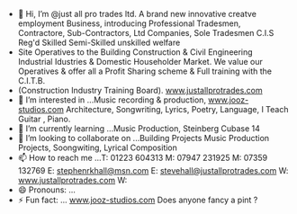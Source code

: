 - 👋 Hi, I’m @just all pro trades ltd.  A brand new innovative creatve employment Business, introducing Professional Tradesmen, Contractore, Sub-Contractors, Ltd Companies, Sole Tradesmen C.I.S Reg'd Skilled Semi-Skilled unskilled welfare
- Site Operatives to the Building Construction & Civil Engineering Industrial Idustries & Domestic Householder Market. We value our Operatives & offer all a Profit Sharing scheme & Full training with the C.I.T.B.
- (Construction Industry Training Board). www.justallprotrades.com
- 👀 I’m interested in ...Music recording & production, www.jooz-studios.com Architecture, Songwriting, Lyrics, Poetry, Language, I Teach Guitar , Piano.
- 🌱 I’m currently learning ...Music Production, Steinberg Cubase 14
- 💞️ I’m looking to collaborate on ...Building Projects Music Production Projects, Soongwiting, Lyrical Composition
- 📫 How to reach me ...T: 01223 604313 M: 07947 231925 M: 07359 132769 E: stephenrkhall@msn.com E: stevehall@justallprotrades.com W: www.justallprotrades.com W: 
- 😄 Pronouns: ...
- ⚡ Fun fact: ... www.jooz-studios.com Does anyone fancy a pint ?

<!---
justallprotradesltd/justallprotradesltd is a ✨ special ✨ repository because its `README.md` (this file) appears on your GitHub profile.
You can click the Preview link to take a look at your changes.
--->
